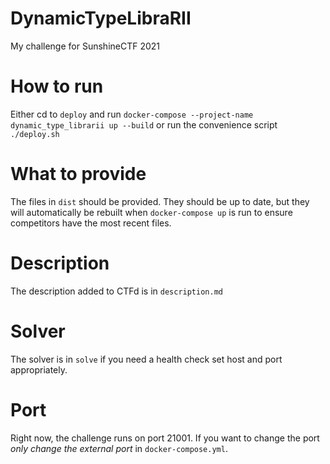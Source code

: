 # DynamicTypeLibraRII
My challenge for SunshineCTF 2021

# How to run

Either cd to `deploy` and run `docker-compose --project-name dynamic_type_librarii up --build` or run the convenience script `./deploy.sh`

# What to provide

The files in `dist` should be provided. They should be up to date, but they will automatically be rebuilt when `docker-compose up` is run to ensure competitors have the most recent files.

# Description

The description added to CTFd is in `description.md`

# Solver

The solver is in `solve` if you need a health check set host and port appropriately.

# Port

Right now, the challenge runs on port 21001. If you want to change the port *only change the external port* in `docker-compose.yml`.
